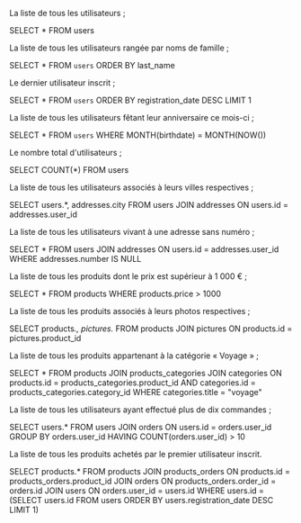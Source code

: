 La liste de tous les utilisateurs ;

SELECT * FROM users

La liste de tous les utilisateurs rangée par noms de famille ;

SELECT * FROM `users` ORDER BY last_name

Le dernier utilisateur inscrit ;

SELECT * FROM `users` ORDER BY registration_date DESC LIMIT 1

La liste de tous les utilisateurs fêtant leur anniversaire ce mois-ci ;

SELECT * FROM `users` WHERE MONTH(birthdate) = MONTH(NOW())

Le nombre total d'utilisateurs ;

SELECT COUNT(*) FROM users

La liste de tous les utilisateurs associés à leurs villes respectives ;

SELECT users.*, addresses.city FROM users JOIN addresses ON users.id = addresses.user_id

La liste de tous les utilisateurs vivant à une adresse sans numéro ;

SELECT * FROM users JOIN addresses ON users.id = addresses.user_id WHERE addresses.number IS NULL

La liste de tous les produits dont le prix est supérieur à 1 000 € ;

SELECT * FROM products WHERE products.price > 1000

La liste de tous les produits associés à leurs photos respectives ;

SELECT products.*, pictures.* FROM products JOIN pictures ON products.id = pictures.product_id

La liste de tous les produits appartenant à la catégorie « Voyage » ;

SELECT * FROM products JOIN products_categories JOIN categories ON products.id = products_categories.product_id AND categories.id = products_categories.category_id WHERE categories.title = "voyage"

La liste de tous les utilisateurs ayant effectué plus de dix commandes ;

SELECT users.* FROM users JOIN orders ON users.id = orders.user_id GROUP BY orders.user_id HAVING COUNT(orders.user_id) > 10

La liste de tous les produits achetés par le premier utilisateur inscrit.

SELECT products.* FROM products JOIN products_orders ON products.id = products_orders.product_id JOIN orders ON products_orders.order_id = orders.id JOIN users ON orders.user_id = users.id WHERE users.id = (SELECT users.id FROM users ORDER BY users.registration_date DESC LIMIT 1)